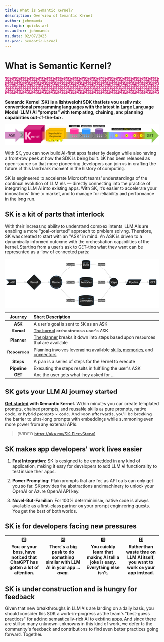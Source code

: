 ```yaml
---
title: What is Semantic Kernel?
description: Overview of Semantic Kernel
author: johnmaeda
ms.topic: quickstart
ms.author: johnmaeda
ms.date: 02/07/2023
ms.prod: semantic-kernel
---
```

# What is Semantic Kernel?

![pink circles of semantic kernel](media/skpatternfine.png)

**Semantic Kernel (SK) is a lightweight SDK that lets you easily mix conventional programming languages with the latest in Large Language Model (LLM) AI "prompts" with templating, chaining, and planning capabilities out-of-the-box.**

![Journey of an ask to a get in Semantic Kernel visualized as phases as annotated immediately below](media/fullview.png)

With SK, you can now build AI-first apps faster by design while also having a front-row peek at how the SDK is being built. SK has been released as open-source so that more pioneering developers can join us in crafting the future of this landmark moment in the history of computing.

SK is engineered to accelerate Microsoft teams' understandings of the continual evolution of LLM AIs — directly connecting into the practice of integrating LLM AI into existing apps. With SK, it's easier to accelerate your innovations' time to market, and to manage for reliability and performance in the long run.


## SK is a kit of parts that interlock

With their increasing ability to understand complex intents, LLM AIs are enabling a more "goal-oriented" approach to problem solving. Therefore, SK was created to start with an "ASK" in mind. An ASK is driven to a dynamically informed outcome with the orchestration capabilities of the kernel. Starting from a user's ask to GET-ting what they want can be represented as a flow of connected parts:

![Technical perspective of what's happening](media/flowdiagram.png)

| Journey | Short Description |
|:---:|:---|
| **ASK** | A user's goal is sent to SK as an ASK |
| **Kernel** | [The kernel](concepts/kernel) orchestrates a user's ASK |
| **Planner** | [The planner](concepts/planner) breaks it down into steps based upon resources that are available |
| **Resources** | Planning involves leveraging available [skills,](concepts/skills) [memories,](concepts/memories) and [connectors](concepts/connectors) |
| **Steps** | A plan is a series of steps for the kernel to execute |
| **Pipeline** | Executing the steps results in fulfilling the user's ASK |
| **GET** | And the user gets what they asked for ... |


## SK gets your LLM AI journey started  

**[Get started](getting-started/setup) with Semantic Kernel.** Within minutes you can create templated prompts, chained prompts, and reusable skills as pure prompts, native code, or hybrid prompts × code. And soon afterwards, you'll be breaking the barrier to ultra-long prompts with embeddings while summoning even more power from any external APIs.
<br />

> [!VIDEO https://aka.ms/SK-First-Steps]

## SK makes app developers' work lives easier

1. **Fast Integration:** SK is designed to be embedded in any kind of application, making it easy for developers to add LLM AI functionality to test inside their apps.

2. **Power Prompting:** Plain prompts that are fed as API calls can only get you so far. SK provides the abstractions and machinery to unlock your OpenAI or Azure OpenAI API key.

3. **Novel-But-Familiar:** For 100% determininism, native code is always available as a first-class partner on your prompt engineering quests. You get the best of both worlds.

## SK is for developers facing new pressures

| 1️⃣<br /> You, or your boss, have noticed that ChatGPT has gotten a lot of attention. | 2️⃣<br />  There's a big push to do something similar with LLM AI in your app ... _asap._ | 3️⃣<br /> You quickly learn that making AI tell a joke is easy. Everything else isn't. |  4️⃣<br />  Rather than waste time on LLM AI itself, you want to work on your app instead. |
| --- | --- | --- | --- |

## SK is under construction and is hungry for feedback

Given that new breakthroughs in LLM AIs are landing on a daily basis, you should consider this SDK a work-in-progress as the team's "best-guess practices" for adding semantically-rich AI to existing apps. And since there are still so many unknown-unknowns in this kind of work, we defer to the community's feedback and contributions to find even better practices going forward. Together.